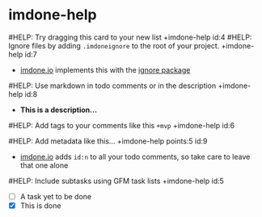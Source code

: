 imdone-help
====
#HELP: Try dragging this card to your new list +imdone-help id:4
#HELP: Ignore files by adding `.imdoneignore` to the root of your project. +imdone-help id:7
- [imdone.io](https://imdone.io) implements this with the [ignore package](https://www.npmjs.com/package/ignore)

#HELP: Use markdown in todo comments or in the description +imdone-help id:8
- **This is a description...**

#HELP: Add tags to your comments like this `+mvp` +imdone-help id:6

#HELP: Add metadata like this... +imdone-help points:5 id:9
- [imdone.io](https://imdone.io) adds `id:n` to all your todo comments, so take care to leave that one alone

#HELP: Include subtasks using GFM task lists +imdone-help id:5
- [ ] A task yet to be done
- [x] This is done
